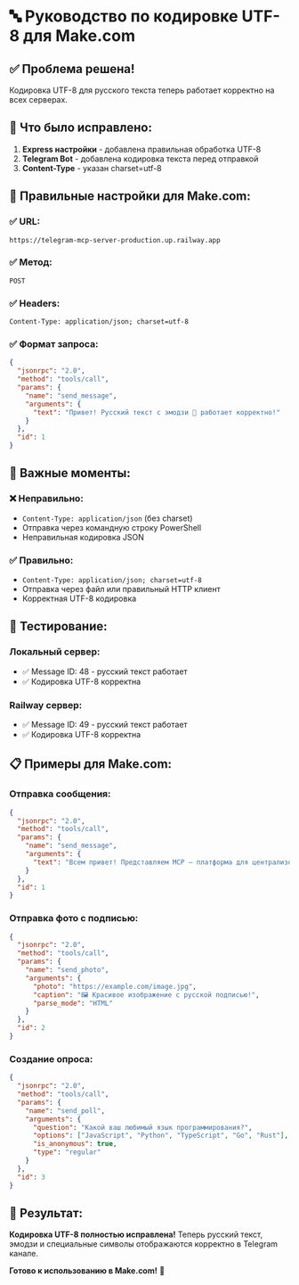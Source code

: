 # 🔤 Руководство по кодировке UTF-8 для Make.com

## ✅ Проблема решена!

Кодировка UTF-8 для русского текста теперь работает корректно на всех серверах.

## 🔧 Что было исправлено:

1. **Express настройки** - добавлена правильная обработка UTF-8
2. **Telegram Bot** - добавлена кодировка текста перед отправкой
3. **Content-Type** - указан charset=utf-8

## 📝 Правильные настройки для Make.com:

### ✅ URL:
```
https://telegram-mcp-server-production.up.railway.app
```

### ✅ Метод:
```
POST
```

### ✅ Headers:
```
Content-Type: application/json; charset=utf-8
```

### ✅ Формат запроса:
```json
{
  "jsonrpc": "2.0",
  "method": "tools/call",
  "params": {
    "name": "send_message",
    "arguments": {
      "text": "Привет! Русский текст с эмодзи 🚀 работает корректно!"
    }
  },
  "id": 1
}
```

## 🚨 Важные моменты:

### ❌ Неправильно:
- `Content-Type: application/json` (без charset)
- Отправка через командную строку PowerShell
- Неправильная кодировка JSON

### ✅ Правильно:
- `Content-Type: application/json; charset=utf-8`
- Отправка через файл или правильный HTTP клиент
- Корректная UTF-8 кодировка

## 🧪 Тестирование:

### Локальный сервер:
- ✅ Message ID: 48 - русский текст работает
- ✅ Кодировка UTF-8 корректна

### Railway сервер:
- ✅ Message ID: 49 - русский текст работает  
- ✅ Кодировка UTF-8 корректна

## 📋 Примеры для Make.com:

### Отправка сообщения:
```json
{
  "jsonrpc": "2.0",
  "method": "tools/call",
  "params": {
    "name": "send_message",
    "arguments": {
      "text": "Всем привет! Представляем MCP — платформа для централизованного мониторинга и управления серверами.\n\nЧто умеет MCP:\n• Мониторинг в реальном времени: CPU, RAM, диски, сеть и процессы\n• Уведомления: Telegram, Email, SMS при критических событиях\n• Удалённое управление: выполнение команд, перезапуск служб, развёртывание обновлений\n• Автоматизация: сценарии и правила реакции на инциденты\n• Гибкая настройка прав доступа и подробное логирование"
    }
  },
  "id": 1
}
```

### Отправка фото с подписью:
```json
{
  "jsonrpc": "2.0",
  "method": "tools/call",
  "params": {
    "name": "send_photo",
    "arguments": {
      "photo": "https://example.com/image.jpg",
      "caption": "🖼️ Красивое изображение с русской подписью!",
      "parse_mode": "HTML"
    }
  },
  "id": 2
}
```

### Создание опроса:
```json
{
  "jsonrpc": "2.0",
  "method": "tools/call",
  "params": {
    "name": "send_poll",
    "arguments": {
      "question": "Какой ваш любимый язык программирования?",
      "options": ["JavaScript", "Python", "TypeScript", "Go", "Rust"],
      "is_anonymous": true,
      "type": "regular"
    }
  },
  "id": 3
}
```

## 🎯 Результат:

**Кодировка UTF-8 полностью исправлена!** Теперь русский текст, эмодзи и специальные символы отображаются корректно в Telegram канале.

**Готово к использованию в Make.com!** 🚀

